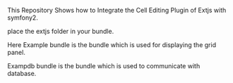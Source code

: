 This Repository Shows how to Integrate the Cell Editing Plugin of Extjs with symfony2.

place the extjs folder in your bundle.

Here Example bundle is the bundle which is used for displaying the grid panel.

Exampdb bundle is the bundle which is used to communicate with database.